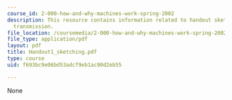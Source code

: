 ```yaml
---
course_id: 2-000-how-and-why-machines-work-spring-2002
description: This resource contains information related to handout sketching of tractor
  transmission.
file_location: /coursemedia/2-000-how-and-why-machines-work-spring-2002/f693bc9e06bd53adcf9eb1ac90d2eb55_Handout1_sketching.pdf
file_type: application/pdf
layout: pdf
title: Handout1_sketching.pdf
type: course
uid: f693bc9e06bd53adcf9eb1ac90d2eb55

---
```

None